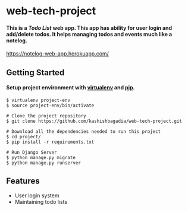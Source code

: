 # web-tech-project
#### This is a *Todo List* web app. This app has ability for user login and add/delete todos. It helps managing todos and events much like a notelog.
https://notelog-web-app.herokuapp.com/
## Getting Started
#### Setup project environment with [virtualenv](https://virtualenv.pypa.io/en/latest/) and [pip](https://pip.pypa.io/en/stable/).
```
$ virtualenv project-env
$ source project-env/bin/activate

# Clone the project repository
$ git clone https://github.com/kashishbagadia/web-tech-project.git

# Download all the dependencies needed to run this project
$ cd project/
$ pip install -r requirements.txt

# Run Django Server
$ python manage.py migrate
$ python manage.py runserver

```
## Features
* User login system
* Maintaining todo lists
